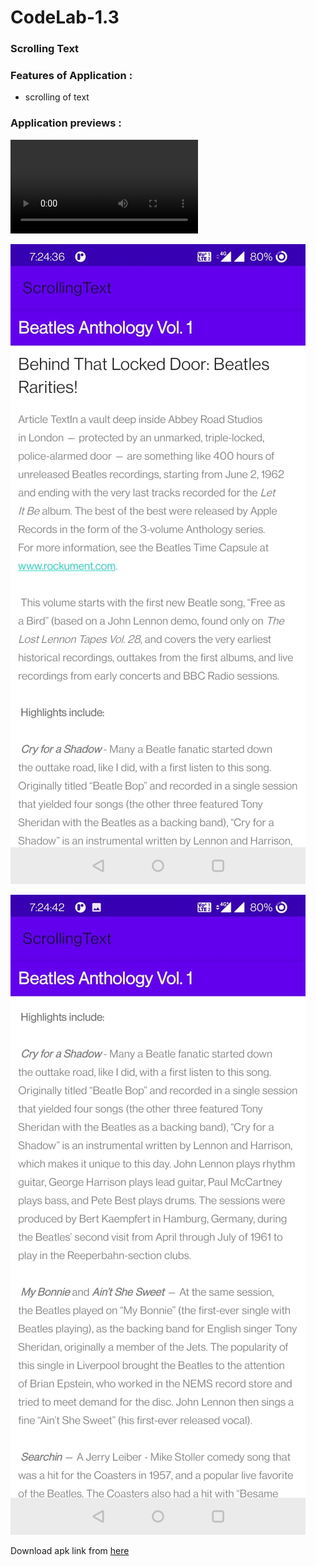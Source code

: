 # CodeLab-1.3
### Scrolling Text

### Features of Application :

- scrolling of text

### Application previews :

![1jpeg](https://github.com/priyal-gopawat/Storage/blob/main/Code%20Labs/1.3/WhatsApp%20Video%202021-05-13%20at%207.28.24%20PM.mp4)

![1jpeg](https://github.com/priyal-gopawat/Storage/blob/main/Code%20Labs/1.3/1.jpeg)

![2jpeg](https://github.com/priyal-gopawat/Storage/blob/main/Code%20Labs/1.3/2.jpeg)

Download apk link from [here](https://github.com/priyal-gopawat/CodeLab-1.3/releases/download/1.0/app-debug.apk)
